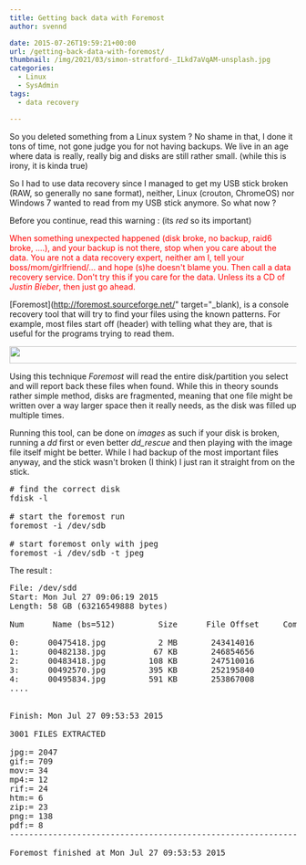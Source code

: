 ```yaml
---
title: Getting back data with Foremost
author: svennd

date: 2015-07-26T19:59:21+00:00
url: /getting-back-data-with-foremost/
thumbnail: /img/2021/03/simon-stratford-_ILkd7aVqAM-unsplash.jpg
categories:
  - Linux
  - SysAdmin
tags:
  - data recovery

---
```

So you deleted something from a Linux system ? No shame in that, I done it tons of time, not gone judge you for not having backups. We live in an age where data is really, really big and disks are still rather small. (while this is irony, it is kinda true)

So I had to use data recovery since I managed to get my USB stick broken (RAW, so generally no sane format), neither, Linux (crouton, ChromeOS) nor Windows 7 wanted to read from my USB stick anymore. So what now ?

Before you continue, read this warning : (its _red_ so its important)

<span style="color: #ff0000;">When something unexpected happened (disk broke, no backup, raid6 broke, ....), and your backup is not there, stop when you care about the data. You are not a data recovery expert, neither am I, tell your boss/mom/girlfriend/... and hope (s)he doesn't blame you. Then call a data recovery service. Don't try this if you care for the data. Unless its a CD of <em>Justin Bieber</em>, then just go ahead.</span>

[Foremost](http://foremost.sourceforge.net/" target="_blank), is a console recovery tool that will try to find your files using the known patterns. For example, most files start off (header) with telling what they are, that is useful for the programs trying to read them.


  <img aria-describedby="caption-attachment-1064" loading="lazy" class="wp-image-1064 size-full" src="/img//2015/07/29732080-1.png" width="698" height="30" srcset="/img/2015/07/29732080-1.png 698w, /img/2015/07/29732080-1-300x13.png 300w, /img/2015/07/29732080-1-23x1.png 23w, /img/2015/07/29732080-1-670x30.png 670w" sizes="(max-width: 698px) 100vw, 698px" />


Using this technique _Foremost_ will read the entire disk/partition you select and will report back these files when found. While this in theory sounds rather simple method, disks are fragmented, meaning that one file might be written over a way larger space then it really needs, as the disk was filled up multiple times.

Running this tool, can be done on _images_ as such if your disk is broken, running a _dd_ first or even better _dd_rescue_ and then playing with the image file itself might be better. While I had backup of the most important files anyway, and the stick wasn't broken (I think) I just ran it straight from on the stick.

<pre class="EnlighterJSRAW" data-enlighter-language="shell"># find the correct disk
fdisk -l

# start the foremost run
foremost -i /dev/sdb

# start foremost only with jpeg
foremost -i /dev/sdb -t jpeg</pre>

The result :

<pre>File: /dev/sdd
Start: Mon Jul 27 09:06:19 2015
Length: 58 GB (63216549888 bytes)

Num      Name (bs=512)         Size      File Offset     Comment

0:      00475418.jpg           2 MB       243414016
1:      00482138.jpg          67 KB       246854656
2:      00483418.jpg         108 KB       247510016
3:      00492570.jpg         395 KB       252195840
4:      00495834.jpg         591 KB       253867008
....


Finish: Mon Jul 27 09:53:53 2015

3001 FILES EXTRACTED

jpg:= 2047
gif:= 709
mov:= 34
mp4:= 12
rif:= 24
htm:= 6
zip:= 23
png:= 138
pdf:= 8
------------------------------------------------------------------

Foremost finished at Mon Jul 27 09:53:53 2015</pre>
